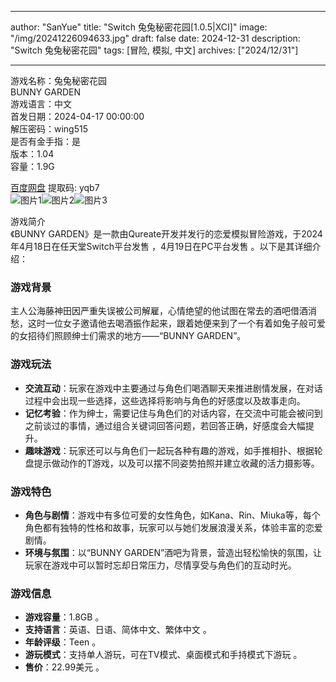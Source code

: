 
---
author: "SanYue"
title: "Switch 兔兔秘密花园[1.0.5|XCI]"
image: "/img/20241226094633.jpg"
draft: false
date: 2024-12-31
description: "Switch 兔兔秘密花园"
tags: [冒险, 模拟, 中文]
archives: ["2024/12/31"]

---

游戏名称：兔兔秘密花园   
BUNNY GARDEN    
游戏语言：中文  
首发日期：2024-04-17 00:00:00  
解压密码：wing515  
是否有金手指：是  
版本：1.04   
容量：1.9G

[百度网盘](https://pan.baidu.com/s/1FmcSDV8c2wr0O4G3dQ92WQ) 提取码: yqb7  
![图片1](/img/8687f5.jpg)![图片2](/img/727241.jpg)![图片3](/img/3f364d.jpg)  

游戏简介  
《BUNNY GARDEN》是一款由Qureate开发并发行的恋爱模拟冒险游戏，于2024年4月18日在任天堂Switch平台发售 ，4月19日在PC平台发售 。以下是其详细介绍：

### 游戏背景
主人公海藤神田因严重失误被公司解雇，心情绝望的他试图在常去的酒吧借酒消愁，这时一位女子邀请他去喝酒振作起来，跟着她便来到了一个有着如兔子般可爱的女招待们照顾绅士们需求的地方——“BUNNY GARDEN”。

### 游戏玩法
- **交流互动**：玩家在游戏中主要通过与角色们喝酒聊天来推进剧情发展，在对话过程中会出现一些选择，这些选择将影响与角色的好感度以及故事走向。
- **记忆考验**：作为绅士，需要记住与角色们的对话内容，在交流中可能会被问到之前谈过的事情，通过组合关键词回答问题，若回答正确，好感度会大幅提升。
- **趣味游戏**：玩家还可以与角色们一起玩各种有趣的游戏，如手推相扑、根据轮盘提示做动作的T游戏，以及可以摆不同姿势拍照并建立收藏的活力摄影等。

### 游戏特色
- **角色与剧情**：游戏中有多位可爱的女性角色，如Kana、Rin、Miuka等，每个角色都有独特的性格和故事，玩家可以与她们发展浪漫关系，体验丰富的恋爱剧情。
- **环境与氛围**：以“BUNNY GARDEN”酒吧为背景，营造出轻松愉快的氛围，让玩家在游戏中可以暂时忘却日常压力，尽情享受与角色们的互动时光。

### 游戏信息
- **游戏容量**：1.8GB 。
- **支持语言**：英语、日语、简体中文、繁体中文 。
- **年龄评级**：Teen 。
- **游玩模式**：支持单人游玩，可在TV模式、桌面模式和手持模式下游玩 。
- **售价**：22.99美元 。
